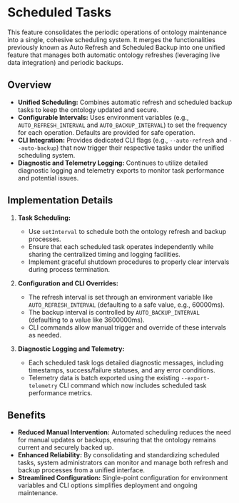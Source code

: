 # Scheduled Tasks

This feature consolidates the periodic operations of ontology maintenance into a single, cohesive scheduling system. It merges the functionalities previously known as Auto Refresh and Scheduled Backup into one unified feature that manages both automatic ontology refreshes (leveraging live data integration) and periodic backups.

## Overview

- **Unified Scheduling:** Combines automatic refresh and scheduled backup tasks to keep the ontology updated and secure.
- **Configurable Intervals:** Uses environment variables (e.g., `AUTO_REFRESH_INTERVAL` and `AUTO_BACKUP_INTERVAL`) to set the frequency for each operation. Defaults are provided for safe operation.
- **CLI Integration:** Provides dedicated CLI flags (e.g., `--auto-refresh` and `--auto-backup`) that now trigger their respective tasks under the unified scheduling system.
- **Diagnostic and Telemetry Logging:** Continues to utilize detailed diagnostic logging and telemetry exports to monitor task performance and potential issues.

## Implementation Details

1. **Task Scheduling:**
   - Use `setInterval` to schedule both the ontology refresh and backup processes.
   - Ensure that each scheduled task operates independently while sharing the centralized timing and logging facilities.
   - Implement graceful shutdown procedures to properly clear intervals during process termination.

2. **Configuration and CLI Overrides:**
   - The refresh interval is set through an environment variable like `AUTO_REFRESH_INTERVAL` (defaulting to a safe value, e.g., 60000ms).
   - The backup interval is controlled by `AUTO_BACKUP_INTERVAL` (defaulting to a value like 3600000ms).
   - CLI commands allow manual trigger and override of these intervals as needed.

3. **Diagnostic Logging and Telemetry:**
   - Each scheduled task logs detailed diagnostic messages, including timestamps, success/failure statuses, and any error conditions.
   - Telemetry data is batch exported using the existing `--export-telemetry` CLI command which now includes scheduled task performance metrics.

## Benefits

- **Reduced Manual Intervention:** Automated scheduling reduces the need for manual updates or backups, ensuring that the ontology remains current and securely backed up.
- **Enhanced Reliability:** By consolidating and standardizing scheduled tasks, system administrators can monitor and manage both refresh and backup processes from a unified interface.
- **Streamlined Configuration:** Single-point configuration for environment variables and CLI options simplifies deployment and ongoing maintenance.
